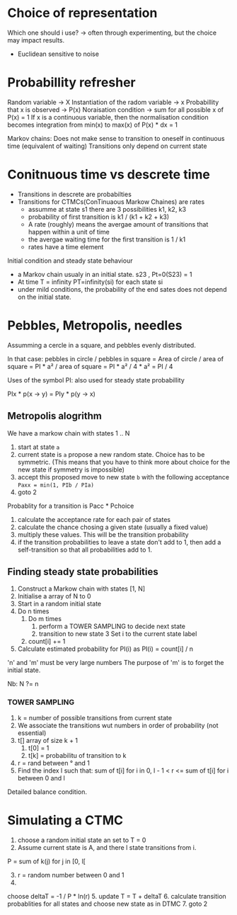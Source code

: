 # Choice of representation

Which one should i use?
-> often through experimenting, but the choice may impact results.

- Euclidean sensitive to noise

# Probabillity refresher

Random variable -> X
Instantiation of the radom variable -> x
Probabillity that x is observed -> P(x)
Noraisation condition -> sum for all possible x of P(x) = 1
If x is a continuous variable, then the normalisation condition becomes integration from min(x) to max(x) of P(x) * dx = 1

Markov chains:
Does not make sense to transition to oneself in continuous time (equivalent of waiting)
Transitions only depend on current state

# Conitnuous time vs descrete time

- Transitions in descrete are probabilties
- Transitions for CTMCs(ConTinuaous Markow Chaines) are rates
  - assumme at state s1 there are 3 possibilities k1, k2, k3
  - probability of first transition is k1 / (k1 + k2 + k3)
  - A rate (roughly) means the avergae amount of transitions that happen within a unit of time
  - the avergae waiting time for the first transition is 1 / k1
  - rates have a time element

Initial condition and steady state behaviour
- a Markov chain usualy in an initial state. s23 , Pt=0(S23) = 1
- At time T = infinity PT=infinity(si) for each state si
- under mild conditions, the probability of the end sates does not depend on the initial state.

# Pebbles, Metropolis, needles

Assumming a cercle in a square, and pebbles evenly distributed.

In that case:
pebbles in circle / pebbles in square
= Area of circle / area of square
= PI * a² / area of square
= PI * a² / 4 * a²
= PI / 4

Uses of the symbol PI: also used for steady state probabillity

PIx * p(x -> y) = PIy * p(y -> x)

## Metropolis alogrithm

We have a markow chain with states 1 .. N

1. start at state `a`
2. current state is `a` propose a new random state. Choice has to be symmetric. (This means that you have to think more about choice for the new state if symmetry is impossible)
3. accept this proposed move to new state `b` with the following acceptance `Paxx = min(1, PIb / PIa)`
4. goto 2

Probablity for a transition is Pacc * Pchoice

1. calculate the acceptance rate for each pair of states
2. calculate the chance chosing a given state (usually a fixed value)
3. multiply  these values. This will be the transition probability
4. if the transition probabilities to leave a state don't add to 1, then add a self-transition so that all probabilities add to 1.

## Finding steady state probabilities

1. Construct a Markow chain with states [1, N] 
2. Initialise a array of N to 0
3. Start in a random initial state
4. Do n times
   1. Do m times
      1. perform a TOWER SAMPLING to decide next state
      2. transition to new state
      3 Set i to the current state label
   2. count[i] += 1
5. Calculate estimated probability for PI(i) as
PI(i) = count[i] / n

'n' and 'm' must be very large numbers
The purpose of 'm' is to forget the initial state.

Nb: N ?= n

### TOWER SAMPLING

1. k = number of possible transitions from current state
2. We associate the transitions wut numbers in order of probability (not essential)
3. t[] array of size k + 1
   1. t[0] = 1
   2. t[k] = probabilitu of transition to k
4. r = rand between ° and 1
5. Find the index l such that:
   sum of t[i] for i in 0, l - 1 < r <= sum of t[i] for i between 0 and l


Detailed balance condition.

# Simulating a CTMC

1. choose a random initial state an set to T = 0
2. Assume current state is A, and there l state transitions from i.

P = sum of k(j) for j in [0, l[

3. r = random number between 0 and 1
4.

choose  deltaT = -1 / P * ln(r)
5. update T = T + deltaT
6. calculate transition probablities for all states and choose new state as in DTMC
7. goto 2
